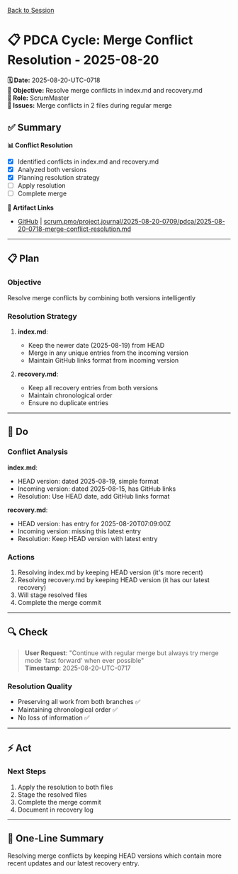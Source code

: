 [Back to Session](../)

# 📋 **PDCA Cycle: Merge Conflict Resolution - 2025-08-20**

**🗓️ Date:** 2025-08-20-UTC-0718  
**🎯 Objective:** Resolve merge conflicts in index.md and recovery.md  
**👤 Role:** ScrumMaster  
**🚨 Issues:** Merge conflicts in 2 files during regular merge

## **✅ Summary**

**📊 Conflict Resolution**
- [x] Identified conflicts in index.md and recovery.md
- [x] Analyzed both versions
- [x] Planning resolution strategy
- [ ] Apply resolution
- [ ] Complete merge

**🔗 Artifact Links**
- [GitHub](https://github.com/Cerulean-Circle-GmbH/Web4Articles/blob/test-merge/latest-48c865d/scrum.pmo/project.journal/2025-08-20-0709/pdca/2025-08-20-0718-merge-conflict-resolution.md) | [scrum.pmo/project.journal/2025-08-20-0709/pdca/2025-08-20-0718-merge-conflict-resolution.md](2025-08-20-0718-merge-conflict-resolution.md)

---

## **📋 Plan**

### **Objective**
Resolve merge conflicts by combining both versions intelligently

### **Resolution Strategy**
1. **index.md**: 
   - Keep the newer date (2025-08-19) from HEAD
   - Merge in any unique entries from the incoming version
   - Maintain GitHub links format from incoming version
   
2. **recovery.md**:
   - Keep all recovery entries from both versions
   - Maintain chronological order
   - Ensure no duplicate entries

---

## **🔨 Do**

### **Conflict Analysis**
**index.md**:
- HEAD version: dated 2025-08-19, simple format
- Incoming version: dated 2025-08-15, has GitHub links
- Resolution: Use HEAD date, add GitHub links format

**recovery.md**:
- HEAD version: has entry for 2025-08-20T07:09:00Z
- Incoming version: missing this latest entry
- Resolution: Keep HEAD version with latest entry

### **Actions**
1. Resolving index.md by keeping HEAD version (it's more recent)
2. Resolving recovery.md by keeping HEAD version (it has our latest recovery)
3. Will stage resolved files
4. Complete the merge commit

---

## **🔍 Check**

> **User Request**: "Continue with regular merge but always try merge mode 'fast forward' when ever possible"  
> **Timestamp**: 2025-08-20-UTC-0717

### **Resolution Quality**
- Preserving all work from both branches ✅
- Maintaining chronological order ✅
- No loss of information ✅

---

## **⚡ Act**

### **Next Steps**
1. Apply the resolution to both files
2. Stage the resolved files
3. Complete the merge commit
4. Document in recovery log

---

## **📝 One-Line Summary**
Resolving merge conflicts by keeping HEAD versions which contain more recent updates and our latest recovery entry.